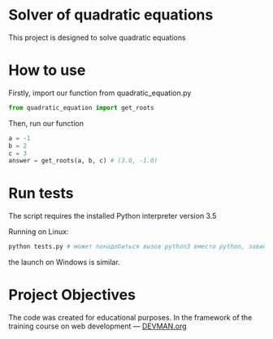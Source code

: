 # Solver of quadratic equations

This project is designed to solve quadratic equations

# How to use

Firstly, import our function from quadratic_equation.py
```python
from quadratic_equation import get_roots
```

Then, run our function

```python
a = -1
b = 2
c = 3
answer = get_roots(a, b, c) # (3.0, -1.0)
``` 
# Run tests

The script requires the installed Python interpreter version 3.5

Running on Linux:

```bash
python tests.py # может понадобиться вызов python3 вместо python, зависит от настроек операционной системы
```

the launch on Windows is similar.

# Project Objectives

The code was created for educational purposes. In the framework of the training course on web development ― [DEVMAN.org](https://devman.org)
